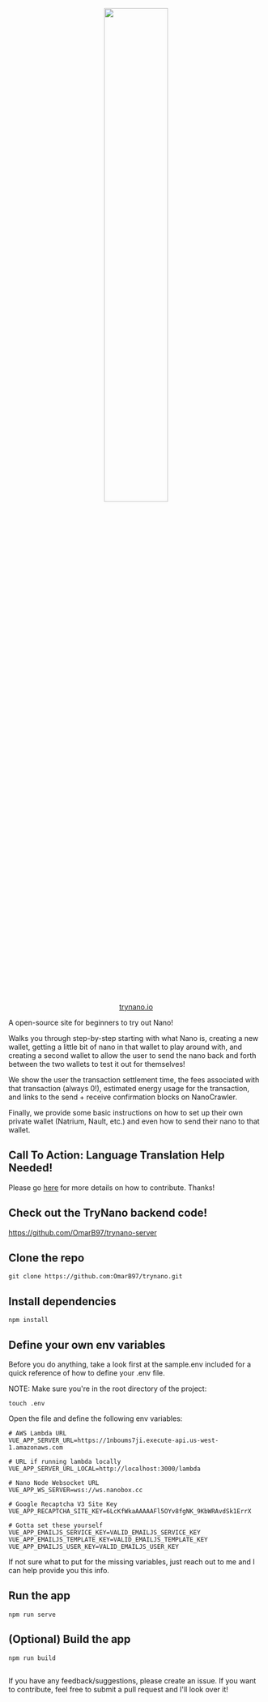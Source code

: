 <p align="center">
  <a href="https://www.trynano.io" target="_blank">
    <img src="https://user-images.githubusercontent.com/21279036/109429629-84da3f80-79b1-11eb-8b73-83f456d67301.png" width="50%" height="50%">
  </a>
</p>

<p align="center">
  <a href="https://www.trynano.io" target="_blank">trynano.io</a>
</p>

A open-source site for beginners to try out Nano!

Walks you through step-by-step starting with what Nano is, creating a new wallet, getting a little bit of nano in that wallet to play around with, and creating a second wallet to allow the user to send the nano back and forth between the two wallets to test it out for themselves! 

We show the user the transaction settlement time, the fees associated with that transaction (always 0!), estimated energy usage for the transaction, and links to the send + receive confirmation blocks on NanoCrawler.

Finally, we provide some basic instructions on how to set up their own private wallet (Natrium, Nault, etc.) and even how to send their nano to that wallet.


## Call To Action: Language Translation Help Needed!

Please go [here](https://github.com/OmarB97/trynano/blob/master/src/locales/translation_instructions.md) for more details on how to contribute. Thanks!

## Check out the TryNano backend code!

https://github.com/OmarB97/trynano-server


## Clone the repo

```
git clone https://github.com:OmarB97/trynano.git
```

## Install dependencies

```
npm install 
```

## Define your own env variables

Before you do anything, take a look first at the sample.env included for a quick reference of how to define your .env file.

NOTE: Make sure you're in the root directory of the project:

```
touch .env
```

Open the file and define the following env variables:

```
# AWS Lambda URL
VUE_APP_SERVER_URL=https://1nboums7ji.execute-api.us-west-1.amazonaws.com

# URL if running lambda locally
VUE_APP_SERVER_URL_LOCAL=http://localhost:3000/lambda

# Nano Node Websocket URL
VUE_APP_WS_SERVER=wss://ws.nanobox.cc

# Google Recaptcha V3 Site Key
VUE_APP_RECAPTCHA_SITE_KEY=6LcKfWkaAAAAAFl5OYv8fgNK_9KbWRAvdSk1ErrX

# Gotta set these yourself
VUE_APP_EMAILJS_SERVICE_KEY=VALID_EMAILJS_SERVICE_KEY
VUE_APP_EMAILJS_TEMPLATE_KEY=VALID_EMAILJS_TEMPLATE_KEY
VUE_APP_EMAILJS_USER_KEY=VALID_EMAILJS_USER_KEY
```

If not sure what to put for the missing variables, just reach out to me and I can help provide you this info.


## Run the app

```
npm run serve
```

## (Optional) Build the app

```
npm run build
```

##

If you have any feedback/suggestions, please create an issue. If you want to contribute, feel free to submit a pull request and I'll look over it!

